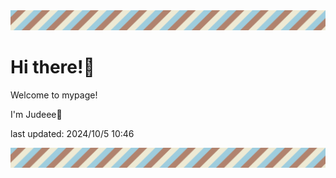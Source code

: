 <!-- Header image -->
<img src="./pokemon/pokemon_3.png" width="1000">

# Hi there!👋

Welcome to mypage!

I'm Judeee🐷

last updated: 2024/10/5 10:46

<!-- Footer image -->
<img src="./pokemon/pokemon_3.png" width="1000">
